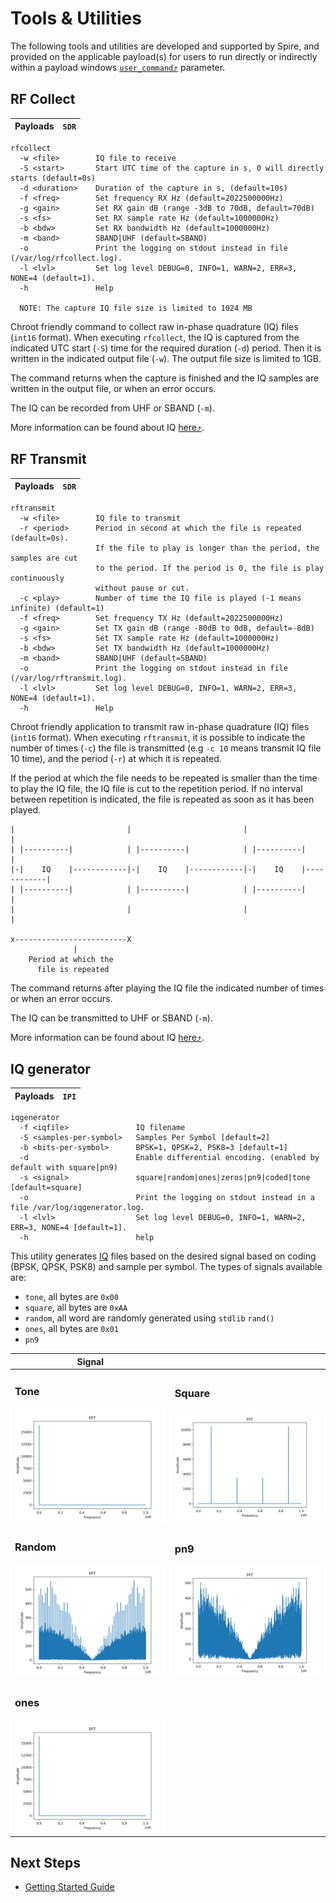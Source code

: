 # Tools & Utilities

The following tools and utilities are developed and supported by Spire, and provided on the applicable payload(s) for users to run directly or indirectly within a payload windows [`user_command`⤴](https://developers.spire.com/tasking-api-docs/#user_command) parameter.


## RF Collect

|Payloads|`SDR`|
|-|-|

```shell
rfcollect
  -w <file>        IQ file to receive
  -S <start>       Start UTC time of the capture in s, 0 will directly starts (default=0s)
  -d <duration>    Duration of the capture in s, (default=10s)
  -f <freq>        Set frequency RX Hz (default=2022500000Hz)
  -g <gain>        Set RX gain dB (range -3dB to 70dB, default=70dB)
  -s <fs>          Set RX sample rate Hz (default=1000000Hz)
  -b <bdw>         Set RX bandwidth Hz (default=1000000Hz)
  -m <band>        SBAND|UHF (default=SBAND)
  -o               Print the logging on stdout instead in file (/var/log/rfcollect.log).
  -l <lvl>         Set log level DEBUG=0, INFO=1, WARN=2, ERR=3, NONE=4 (default=1).
  -h               Help

  NOTE: The capture IQ file size is limited to 1024 MB
```


Chroot friendly command to collect raw in-phase quadrature (IQ) files (`int16` format). When executing `rfcollect`, the IQ is captured from the indicated UTC start (`-S`) time for the required duration (`-d`) period. Then it is written in the indicated output file (`-w`). The output file size is limited to 1GB.

The command returns when the capture is finished and the IQ samples are written in the output file, or when an error occurs.

The IQ can be recorded from UHF or SBAND (`-m`).

More information can be found about IQ [here⤴](https://en.wikipedia.org/wiki/In-phase_and_quadrature_components).


## RF Transmit

|Payloads|`SDR`|
|-|-|

```shell
rftransmit 
  -w <file>        IQ file to transmit
  -r <period>      Period in second at which the file is repeated (default=0s).
                   If the file to play is longer than the period, the samples are cut
                   to the period. If the period is 0, the file is play continuously
                   without pause or cut.
  -c <play>        Number of time the IQ file is played (-1 means infinite) (default=1)
  -f <freq>        Set frequency TX Hz (default=2022500000Hz)
  -g <gain>        Set TX gain dB (range -80dB to 0dB, default=-8dB)
  -s <fs>          Set TX sample rate Hz (default=1000000Hz)
  -b <bdw>         Set TX bandwidth Hz (default=1000000Hz)
  -m <band>        SBAND|UHF (default=SBAND)
  -o               Print the logging on stdout instead in file (/var/log/rftransmit.log).
  -l <lvl>         Set log level DEBUG=0, INFO=1, WARN=2, ERR=3, NONE=4 (default=1).
  -h               Help
```

Chroot friendly application to transmit raw in-phase quadrature (IQ) files (`int16` format). When executing `rftransmit`, it is possible to indicate the number of times (`-c`) the file is transmitted (e.g `-c 10` means transmit IQ file 10 time), and the period (`-r`) at which it is repeated.

If the period at which the file needs to be repeated is smaller than the time to play the IQ file, the IQ file is cut to the repetition period. If no interval between repetition is indicated, the file is repeated as soon as it has been played.

```
|                         |                         |                         |
| |----------|            | |----------|            | |----------|            |
|-|    IQ    |------------|-|    IQ    |------------|-|    IQ    |------------|
| |----------|            | |----------|            | |----------|            |
|                         |                         |                         |

x-------------------------X
              |
    Period at which the
      file is repeated
```

The command returns after playing the IQ file the indicated number of times or when an error occurs.

The IQ can be transmitted to UHF or SBAND (`-m`).

More information can be found about IQ [here⤴](https://en.wikipedia.org/wiki/In-phase_and_quadrature_components).


## IQ generator

|Payloads|`IPI`|
|-|-|

```shell
iqgenerator 
  -f <iqfile>               IQ filename
  -S <samples-per-symbol>   Samples Per Symbol [default=2]
  -b <bits-per-symbol>      BPSK=1, QPSK=2, PSK8=3 [default=1]
  -d                        Enable differential encoding. (enabled by default with square|pn9)
  -s <signal>               square|random|ones|zeros|pn9|coded|tone [default=square]
  -o                        Print the logging on stdout instead in a file /var/log/iqgenerator.log.
  -l <lvl>                  Set log level DEBUG=0, INFO=1, WARN=2, ERR=3, NONE=4 [default=1].
  -h                        help
```

This utility generates [IQ](./FAQ/#iq-file) files based on the desired signal based on coding (BPSK, QPSK, PSK8) and sample per symbol. The types of signals available are:

- `tone`, all bytes are `0x00`
- `square`, all bytes are `0xAA`
- `random`, all word are randomly generated using `stdlib` `rand()`
- `ones`, all bytes are `0x01`
- `pn9`

| Signal |  |
|--|--|
| <h3>Tone</h3> ![Tone](./images/tone.png) | <h3>Square</h3> ![Square](./images/square.png) |
| <h3>Random</h3> ![Random](./images/random.png) | <h3>pn9</h3> ![pn9](./images/pn9.png) |
| <h3>ones</h3> ![ones](./images/ones.png) |  |


## Next Steps

 - [Getting Started Guide](./GettingStarted.md)

